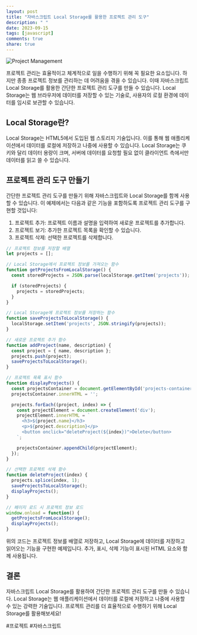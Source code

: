 ```yaml
---
layout: post
title: "자바스크립트 Local Storage를 활용한 프로젝트 관리 도구"
description: " "
date: 2023-09-15
tags: [javascript]
comments: true
share: true
---
```


![Project Management](https://images.unsplash.com/photo-1551782450-a2132b4ba21d)

프로젝트 관리는 효율적이고 체계적으로 일을 수행하기 위해 꼭 필요한 요소입니다. 하지만 종종 프로젝트 정보를 관리하는 데 어려움을 겪을 수 있습니다. 이때 자바스크립트 Local Storage를 활용한 간단한 프로젝트 관리 도구를 만들 수 있습니다. Local Storage는 웹 브라우저에 데이터를 저장할 수 있는 기술로, 사용자의 로컬 환경에 데이터를 임시로 보관할 수 있습니다.

## Local Storage란?

Local Storage는 HTML5에서 도입된 웹 스토리지 기술입니다. 이를 통해 웹 애플리케이션에서 데이터를 로컬에 저장하고 나중에 사용할 수 있습니다. Local Storage는 쿠키와 달리 데이터 용량이 크며, 서버에 데이터를 요청할 필요 없이 클라이언트 측에서만 데이터를 읽고 쓸 수 있습니다.

## 프로젝트 관리 도구 만들기

간단한 프로젝트 관리 도구를 만들기 위해 자바스크립트와 Local Storage를 함께 사용할 수 있습니다. 이 예제에서는 다음과 같은 기능을 포함하도록 프로젝트 관리 도구를 구현할 것입니다:

1. 프로젝트 추가: 프로젝트 이름과 설명을 입력하여 새로운 프로젝트를 추가합니다.
2. 프로젝트 보기: 추가한 프로젝트 목록을 확인할 수 있습니다.
3. 프로젝트 삭제: 선택한 프로젝트를 삭제합니다.

```javascript
// 프로젝트 정보를 저장할 배열
let projects = [];

// Local Storage에서 프로젝트 정보를 가져오는 함수
function getProjectsFromLocalStorage() {
  const storedProjects = JSON.parse(localStorage.getItem('projects'));

  if (storedProjects) {
    projects = storedProjects;
  }
}

// Local Storage에 프로젝트 정보를 저장하는 함수
function saveProjectsToLocalStorage() {
  localStorage.setItem('projects', JSON.stringify(projects));
}

// 새로운 프로젝트 추가 함수
function addProject(name, description) {
  const project = { name, description };
  projects.push(project);
  saveProjectsToLocalStorage();
}

// 프로젝트 목록 표시 함수
function displayProjects() {
  const projectsContainer = document.getElementById('projects-container');
  projectsContainer.innerHTML = '';

  projects.forEach((project, index) => {
    const projectElement = document.createElement('div');
    projectElement.innerHTML = `
      <h3>${project.name}</h3>
      <p>${project.description}</p>
      <button onclick="deleteProject(${index})">Delete</button>
    `;

    projectsContainer.appendChild(projectElement);
  });
}

// 선택한 프로젝트 삭제 함수
function deleteProject(index) {
  projects.splice(index, 1);
  saveProjectsToLocalStorage();
  displayProjects();
}

// 페이지 로드 시 프로젝트 정보 로드
window.onload = function() {
  getProjectsFromLocalStorage();
  displayProjects();
}
```

위의 코드는 프로젝트 정보를 배열로 저장하고, Local Storage에 데이터를 저장하고 읽어오는 기능을 구현한 예제입니다. 추가, 표시, 삭제 기능이 표시된 HTML 요소와 함께 사용됩니다.

## 결론

자바스크립트 Local Storage를 활용하여 간단한 프로젝트 관리 도구를 만들 수 있습니다. Local Storage는 웹 애플리케이션에서 데이터를 로컬에 저장하고 나중에 사용할 수 있는 강력한 기술입니다. 프로젝트 관리를 더 효율적으로 수행하기 위해 Local Storage를 활용해보세요!

#프로젝트 #자바스크립트
